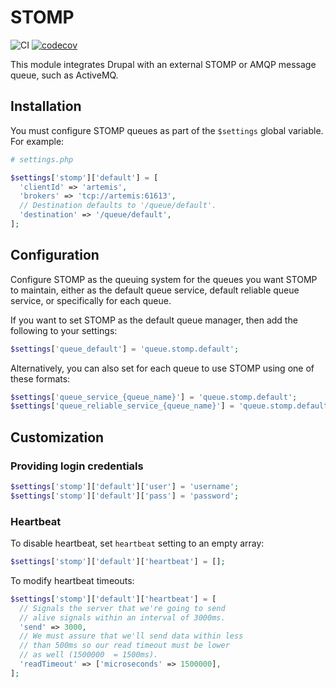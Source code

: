 # STOMP

![CI](https://github.com/City-of-Helsinki/drupal-module-stomp/workflows/CI/badge.svg) [![codecov](https://codecov.io/gh/City-of-Helsinki/drupal-module-stomp/graph/badge.svg?token=0B2TNXYU14)](https://codecov.io/gh/City-of-Helsinki/drupal-module-stomp)

This module integrates Drupal with an external STOMP or AMQP message queue, such as ActiveMQ.

## Installation

You must configure STOMP queues as part of the `$settings` global variable. For example:

```php
# settings.php

$settings['stomp']['default'] = [
  'clientId' => 'artemis',
  'brokers' => 'tcp://artemis:61613',
  // Destination defaults to '/queue/default'.
  'destination' => '/queue/default',
];
```

## Configuration

Configure STOMP as the queuing system for the queues you want STOMP to maintain, either as the default queue service, default reliable queue service, or specifically for each queue.

If you want to set STOMP as the default queue manager, then add the following to your settings:

```php
$settings['queue_default'] = 'queue.stomp.default';
```

Alternatively, you can also set for each queue to use STOMP using one of these formats:

```php
$settings['queue_service_{queue_name}'] = 'queue.stomp.default';
$settings['queue_reliable_service_{queue_name}'] = 'queue.stomp.default';
```

## Customization

### Providing login credentials

```php
$settings['stomp']['default']['user'] = 'username';
$settings['stomp']['default']['pass'] = 'password';
```

### Heartbeat

To disable heartbeat, set `heartbeat` setting to an empty array:
```php
$settings['stomp']['default']['heartbeat'] = [];
```

To modify heartbeat timeouts:
```php
$settings['stomp']['default']['heartbeat'] = [
  // Signals the server that we're going to send
  // alive signals within an interval of 3000ms.
  'send' => 3000,
  // We must assure that we'll send data within less
  // than 500ms so our read timeout must be lower
  // as well (1500000  = 1500ms).
  'readTimeout' => ['microseconds' => 1500000],
];
```


